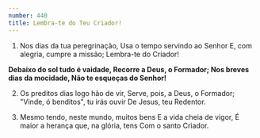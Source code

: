 ```yaml
---
number: 440
title: Lembra-te do Teu Criador!
---
```


1. Nos dias da tua peregrinação,
  Usa o tempo servindo ao Senhor
  E, com alegria, cumpre a missão;
  Lembra-te do Criador!

  __Debaixo do sol tudo é vaidade,
  Recorre a Deus, o Formador;
  Nos breves dias da mocidade,
  Não te esqueças do Senhor!__

2. Os preditos dias logo hão de vir,
  Serve, pois, a Deus, o Formador;
  "Vinde, ó benditos", tu irás ouvir
  De Jesus, teu Redentor.

3. Mesmo tendo, neste mundo, muitos bens
  E a vida cheia de vigor,
  É maior a herança que, na glória, tens
  Com o santo Criador.
